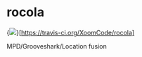rocola
======
{<img src="https://travis-ci.org/XoomCode/rocola.png" />}[https://travis-ci.org/XoomCode/rocola]

MPD/Grooveshark/Location fusion
